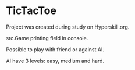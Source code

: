 # TicTacToe

Project was created during study on Hyperskill.org.

src.Game printing field  in console.

Possible to play with friend or against AI.

AI have 3 levels: easy, medium and hard.